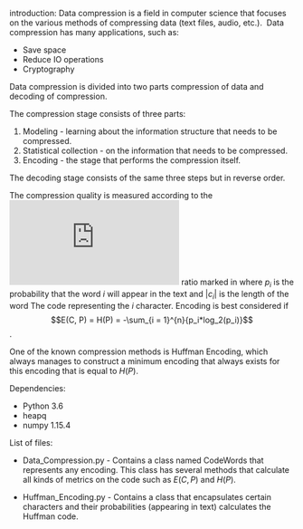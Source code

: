 introduction:
Data compression is a field in computer science that focuses on the various methods of compressing data (text files, audio, etc.).
 Data compression has many applications, such as:
* Save space
* Reduce IO operations
* Cryptography

Data compression is divided into two parts compression of data and decoding of compression.

The compression stage consists of three parts:

1. Modeling - learning about the information structure that needs to be compressed.
2. Statistical collection - on the information that needs to be compressed.
3. Encoding - the stage that performs the compression itself.

The decoding stage consists of the same three steps but in reverse order.

The compression quality is measured according to the ![](https://latex.codecogs.com/gif.latex?%5Cfrac%7Bbits%7D%7Bcharacter%7D) ratio marked in [](https://latex.codecogs.com/gif.latex?E%28C%2CP%29%20%3D%20%5Csum_%7Bi%20%3D%200%7D%5E%7Bn%7D%20%5Cleft%28p_i*%7Cc_i%7C%5Cright%29) where $p_i$ is the probability that the word $i$ will appear in the text and $|c_i|$ is the length of the word The code representing the $i$ character. Encoding is best considered if $$E(C, P) = H(P) = -\sum_{i = 1}^{n}{p_i*log_2(p_i)}$$.

One of the known compression methods is Huffman Encoding, which always manages to construct a minimum encoding that always exists for this encoding that is equal to $H(P)$.

Dependencies:
* Python 3.6
* heapq
* numpy 1.15.4

List of files:
* Data_Compression.py - Contains a class named CodeWords that represents any encoding.
    This class has several methods that calculate all kinds of metrics on the code such as $E(C, P)$ and $H(P)$.

* Huffman_Encoding.py - Contains a class that encapsulates certain characters and their probabilities (appearing in text) calculates the Huffman code.
